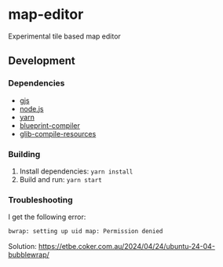 # map-editor
Experimental tile based map editor

## Development

### Dependencies

- [gjs](https://gjs.guide/)
- [node.js](https://nodejs.org/en/)
- [yarn](https://yarnpkg.com/getting-started/install)
- [blueprint-compiler](https://jwestman.pages.gitlab.gnome.org/blueprint-compiler/)
- [glib-compile-resources](https://docs.gtk.org/gio/struct.Resource.html)

### Building

1. Install dependencies: `yarn install`
2. Build and run: `yarn start`

### Troubleshooting

I get the following error:

```bash
bwrap: setting up uid map: Permission denied
```

Solution: https://etbe.coker.com.au/2024/04/24/ubuntu-24-04-bubblewrap/